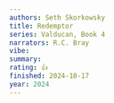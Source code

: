 ```yaml
---
authors: Seth Skorkowsky
title: Redemptor
series: Valducan, Book 4
narrators: R.C. Bray
vibe:
summary:
rating: 👍
finished: 2024-10-17
year: 2024
---
```

